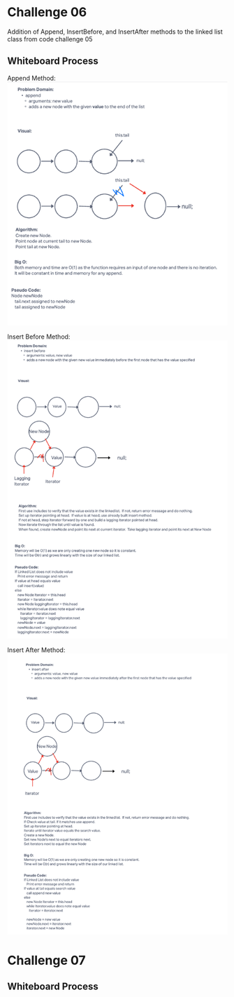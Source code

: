 # Challenge 06
Addition of Append, InsertBefore, and InsertAfter methods to the linked list class from code challenge 05

## Whiteboard Process
Append Method:
![Append Method](Resources/Append.png)

Insert Before Method:
![Insert Before](Resources/InsertBefore.png)

Insert After Method:
![Insert After](Resources/InsertAfter.png)

# Challenge 07 

## Whiteboard Process

